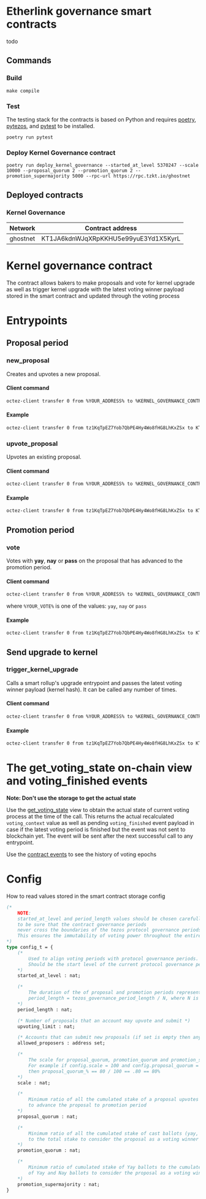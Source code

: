 # Etherlink governance smart contracts

todo

## Commands

### Build
```
make compile
```
### Test
The testing stack for the contracts is based on Python and requires [poetry](https://python-poetry.org/), [pytezos](https://pytezos.org/), and [pytest](https://docs.pytest.org/en/7.4.x/) to be installed.
```
poetry run pytest
```

### Deploy Kernel Governance contract
```
poetry run deploy_kernel_governance --started_at_level 5370247 --scale 10000 --proposal_quorum 2 --promotion_quorum 2 --promotion_supermajority 5000 --rpc-url https://rpc.tzkt.io/ghostnet
```

## Deployed contracts

### Kernel Governance

| Network    | Contract address                       |
|------------|:--------------------------------------:|
| ghostnet   |  KT1JA6kdnWJqXRpKKHU5e99yuE3Yd1X5KyrL  |

# Kernel governance contract

The contract allows bakers to make proposals and vote for kernel upgrade as well as trigger kernel upgrade with the latest voting winner payload stored in the smart contract and updated through the voting process

# Entrypoints

## Proposal period

### new_proposal

Creates and upvotes a new proposal.

#### Client command

```bash
octez-client transfer 0 from %YOUR_ADDRESS% to %KERNEL_GOVERNANCE_CONTRACT_ADDRESS% --entrypoint "new_proposal" --arg "Pair \"%YOUR_ADDRESS%\" %KERNEL_HASH%"
```

#### Example

```bash
octez-client transfer 0 from tz1KqTpEZ7Yob7QbPE4Hy4Wo8fHG8LhKxZSx to KT1JA6kdnWJqXRpKKHU5e99yuE3Yd1X5KyrL --entrypoint "new_proposal" --arg "Pair \"tz1KqTpEZ7Yob7QbPE4Hy4Wo8fHG8LhKxZSx\" 0x9978f3a5f8bee0be78686c5c568109d2e6148f13"
```

### upvote_proposal

Upvotes an existing proposal.

#### Client command

```bash
octez-client transfer 0 from %YOUR_ADDRESS% to %KERNEL_GOVERNANCE_CONTRACT_ADDRESS% --entrypoint "upvote_proposal" --arg "Pair \"%YOUR_ADDRESS%\" %KERNEL_HASH%"
```

#### Example

```bash
octez-client transfer 0 from tz1KqTpEZ7Yob7QbPE4Hy4Wo8fHG8LhKxZSx to KT1JA6kdnWJqXRpKKHU5e99yuE3Yd1X5KyrL --entrypoint "upvote_proposal" --arg "Pair \"tz1KqTpEZ7Yob7QbPE4Hy4Wo8fHG8LhKxZSx\" 0x9978f3a5f8bee0be78686c5c568109d2e6148f13"
```

## Promotion period

### vote

Votes with **yay**, **nay** or **pass** on the proposal that has advanced to the promotion period.

#### Client command

```bash
octez-client transfer 0 from %YOUR_ADDRESS% to %KERNEL_GOVERNANCE_CONTRACT_ADDRESS% --entrypoint "vote" --arg "Pair \"%YOUR_ADDRESS%\" \"%YOUR_VOTE%\""
```

where `%YOUR_VOTE%` is one of the values: `yay`, `nay` or `pass`

#### Example

```bash
octez-client transfer 0 from tz1KqTpEZ7Yob7QbPE4Hy4Wo8fHG8LhKxZSx to KT1JA6kdnWJqXRpKKHU5e99yuE3Yd1X5KyrL --entrypoint "vote" --arg "Pair \"tz1KqTpEZ7Yob7QbPE4Hy4Wo8fHG8LhKxZSx\" "yay""
```

## Send upgrade to kernel

### trigger_kernel_upgrade

Calls a smart rollup's upgrade entrypoint and passes the latest voting winner payload (kernel hash). It can be called any number of times.

#### Client command

```bash
octez-client transfer 0 from %YOUR_ADDRESS% to %KERNEL_GOVERNANCE_CONTRACT_ADDRESS% --entrypoint "trigger_kernel_upgrade" --arg "\"%SMART_ROLLUP_ADDRESS%\""
```

#### Example

```bash
octez-client transfer 0 from tz1KqTpEZ7Yob7QbPE4Hy4Wo8fHG8LhKxZSx to KT1JA6kdnWJqXRpKKHU5e99yuE3Yd1X5KyrL --entrypoint "trigger_kernel_upgrade" --arg "\"sr1EStimadnRRA3vnjpWV1RwNAsDbM3JaDt6\""
```


# The get_voting_state on-chain view and voting_finished events

**Note: Don't use the storage to get the actual state**


Use the [get_voting_state](https://better-call.dev/ghostnet/KT1JA6kdnWJqXRpKKHU5e99yuE3Yd1X5KyrL/views) view to obtain the actual state of current voting process at the time of the call. This returns the actual recalculated `voting_context` value as well as pending `voting_finished` event payload in case if the latest voting period is finished but the event was not sent to blockchain yet. The event will be sent after the next successful call to any entrypoint.

Use the [contract events](https://better-call.dev/ghostnet/KT1JA6kdnWJqXRpKKHU5e99yuE3Yd1X5KyrL/events) to see the history of voting epochs 


# Config

How to read values stored in the smart contract storage config
```ocaml
(*
    NOTE:
    started_at_level and period_length values should be chosen carefully 
    to be sure that the contract governance periods 
    never cross the boundaries of the tezos protocol governance periods. 
    This ensures the immutability of voting power throughout the entire voting period 
*)
type config_t = {
    (* 
        Used to align voting periods with protocol governance periods. 
        Should be the start level of the current protocol governance period 
    *)
    started_at_level : nat;

    (* 
        The duration of the of proposal and promotion periods represented in blocks. 
        period_length = tezos_governance_period_length / N, where N is integer divisor (factor)
    *)
    period_length : nat;

    (* Number of proposals that an account may upvote and submit *)
    upvoting_limit : nat;               

    (* Accounts that can submit new proposals (if set is empty then anyone is allowed) *)
    allowed_proposers : address set;

    (* 
        The scale for proposal_quorum, promotion_quorum and promotion_supermajority params. 
        For example if config.scale = 100 and config.proposal_quorum = 80 
        then proposal_quorum_% == 80 / 100 == .80 == 80%
    *)
    scale : nat;       

    (* 
        Minimum ratio of all the cumulated stake of a proposal upvotes to the total stake 
        to advance the proposal to promotion period 
    *)
    proposal_quorum : nat;     

    (* 
        Minimum ratio of all the cumulated stake of cast ballots (yay, nay, and pass ballots) 
        to the total stake to consider the proposal as a voting winner 
    *)
    promotion_quorum : nat;    

    (* 
        Minimum ratio of cumulated stake of Yay ballots to the cumulated stake 
        of Yay and Nay ballots to consider the proposal as a voting winner
    *)
    promotion_supermajority : nat;      
}
```
